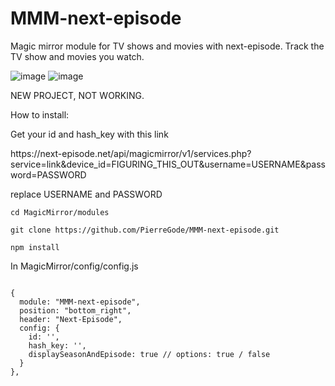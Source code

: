 # MMM-next-episode
Magic mirror module for TV shows and movies with next-episode. Track the TV show and movies you watch.

![image](https://github.com/PierreGode/MMM-next-episode/assets/8579922/38e955a4-a156-4ef8-8b67-6e0b93e0645c)
![image](https://github.com/PierreGode/MMM-next-episode/assets/8579922/08f59252-8a0c-4d29-8d6f-716336204fb3)




NEW PROJECT, NOT WORKING.

How to install:<p></p>
Get your id and hash_key with this link 
<p></p>
https://next-episode.net/api/magicmirror/v1/services.php?service=link&device_id=FIGURING_THIS_OUT&username=USERNAME&password=PASSWORD
<p></p>
replace USERNAME and PASSWORD

```
cd MagicMirror/modules
```
```
git clone https://github.com/PierreGode/MMM-next-episode.git
```
```
npm install
```

In MagicMirror/config/config.js
```

{
  module: "MMM-next-episode",
  position: "bottom_right",
  header: "Next-Episode",
  config: {
    id: '',
    hash_key: '',
    displaySeasonAndEpisode: true // options: true / false
  }
},
```
